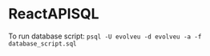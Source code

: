 # ReactAPISQL


To run database script:
    ```psql -U evolveu -d evolveu -a -f database_script.sql```

